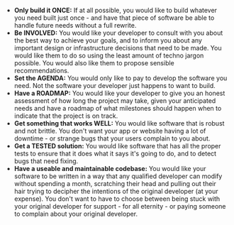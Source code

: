 - **Only build it ONCE:** If at all possible, you would like to build whatever you need built just once - and have that piece of software be able to handle future needs without a full rewrite.
- **Be INVOLVED:** You would like your developer to consult with you about the best way to achieve your goals, and to inform you about any important design or infrastructure decisions that need to be made. You would like them to do so using the least amount of techno jargon possible. You would also like them to propose sensible recommendations.
- **Set the AGENDA:** You would only like to pay to develop the software you need. Not the software your developer just happens to want to build.
- **Have a ROADMAP:** You would like your developer to give you an honest assessment of how long the project may take, given your anticipated needs and have a roadmap of what milestones should happen when to indicate that the project is on track.
- **Get something that works WELL:** You would like software that is robust and not brittle. You don't want your app or website having a lot of downtime - or strange bugs that your users complain to you about.
- **Get a TESTED solution:** You would like software that has all the proper tests to ensure that it does what it says it's going to do, and to detect bugs that need fixing.
- **Have a useable and maintainable codebase:** You would like your software to be written in a way that any qualified developer can modify without spending a month, scratching their head and pulling out their hair trying to decipher the intentions of the original developer (at your expense). You don't want to have to choose between being stuck with your original developer for support - for all eternity - or paying someone to complain about your original developer.
